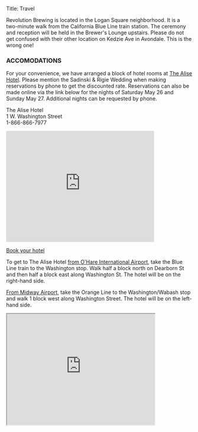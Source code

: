 Title: Travel

Revolution Brewing is located in the Logan Square neighborhood. It is a two-minute walk from the California Blue Line train station. The ceremony and reception will be held in the Brewer's Lounge upstairs. Please do not get confused with their other location on Kedzie Ave in Avondale. This is the wrong one! 

### ACCOMODATIONS

For your convenience, we have arranged a block of hotel rooms at [The Alise Hotel](http://www.thealisechicago.com/). Please mention the Sadinski & Rigie Wedding when making reservations by phone to get the discounted rate. Reservations can also be made online via the link below for the nights of Saturday May 26 and Sunday May 27. Additional nights can be requested by phone.


   <p class="allcaps">The Alise Hotel<br>1 W. Washington Street<br>1-866-866-7977</p>

   <div>
        <iframe src="https://www.google.com/maps/embed?pb=!1m18!1m12!1m3!1d7064.9534097097485!2d-87.63402156315624!3d41.88324299049782!2m3!1f0!2f0!3f0!3m2!1i1024!2i768!4f13.1!3m3!1m2!1s0x880e2ca52926d6d5%3A0x484f6c2e6b6bf1e!2sThe+Alise+Chicago+-+Staypineapple+Hotel!5e0!3m2!1sen!2sus!4v1513571590862" width="400" height="300" frameborder="0" style="border:0" allowfullscreen></iframe>
   </div>

[Book your hotel](https://gc.synxis.com/rez.aspx?Hotel=75615&Chain=17448&arrive=05/26/2018&depart=05/28/2018&adult=1&child=0&group=SADRIGWED)

To get to The Alise Hotel [from O'Hare International Airport](https://goo.gl/maps/kKoNoXC8Rkk), take the Blue Line train to the Washington stop. Walk half a block north on Dearborn St and then half a block east along Washington St. The hotel will be on the right-hand side.

[From Midway Airport](https://goo.gl/maps/AsQW7bMeAND2), take the Orange Line to the Washington/Wabash stop and walk 1 block west along Washington Street. The hotel will be on the left-hand side.

<div>
    <iframe src="https://www.google.com/maps/d/embed?mid=16UH0IFts0aG_ZA_9PzUlOQO5xFLaPO8-" width="400" height="300"></iframe>
</div>